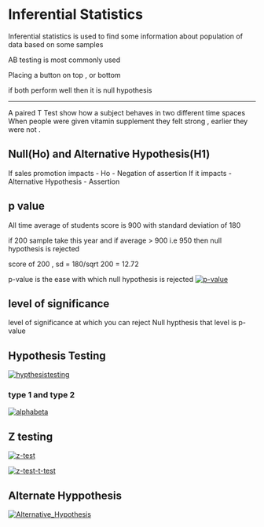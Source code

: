 # Inferential Statistics 

Inferential statistics is used to find some information about population of data based on some samples 

AB testing is most commonly used 

Placing a button on top , or bottom 

if both perform well then it is null hypothesis 

----------

A paired T Test show how a subject behaves in two different time spaces 
When people were given vitamin supplement they felt strong , earlier they were not . 


## Null(Ho) and Alternative Hypothesis(H1)

If sales promotion impacts - Ho - Negation of assertion 
If it impacts - Alternative Hypothesis  - Assertion 


## p value 

All time average of students score is 900 
with standard deviation of 180

if 200 sample take this year and if average > 900 i.e 950 then null hypothesis is rejected 

score of 200 , sd = 180/sqrt 200 = 12.72 

p-value is the ease with which null hypothesis is rejected 
[![p-value](https://github.com/anil4aws/machine_learning_sample/blob/main/imagesp-value.jpg)](https://github.com/anil4aws/machine_learning_sample/blob/main/images/p-value.jpg)


## level of significance 

level of significance at which you can reject Null hypthesis that level is p-value 


## Hypothesis Testing 

[![hypthesistesting](https://github.com/anil4aws/machine_learning_sample/blob/main/hypthesistesting1.jpg)](https://github.com/anil4aws/machine_learning_sample/blob/main/images/hypthesistesting1.jpg)



### type 1 and type 2 


[![alphabeta](https://github.com/anil4aws/machine_learning_sample/blob/main/alphabeta.jpg)](https://github.com/anil4aws/machine_learning_sample/blob/main/images/alphabeta.jpg)

## Z testing

[![z-test](https://github.com/anil4aws/machine_learning_sample/blob/main/z-test.jpg)](https://github.com/anil4aws/machine_learning_sample/blob/main/images/alphabeta.jpg)

[![z-test-t-test](https://github.com/anil4aws/machine_learning_sample/blob/main/z-test-t-test.jpg)](https://github.com/anil4aws/machine_learning_sample/blob/main/images/alphabeta.jpg)


## Alternate Hyppothesis 
[![Alternative_Hypothesis](https://github.com/anil4aws/machine_learning_sample/blob/main/alternative_hypo.jpg)](https://github.com/anil4aws/machine_learning_sample/blob/main/images/alphabeta.jpg)

